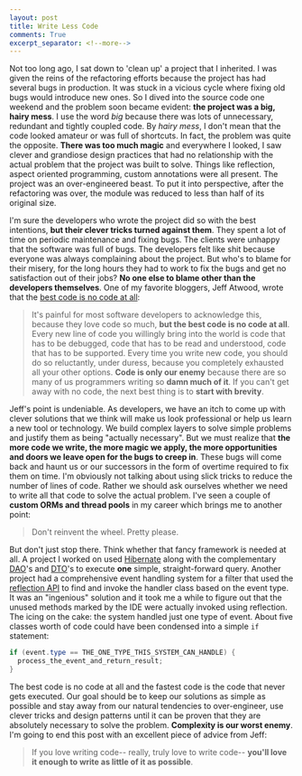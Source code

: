 ```yaml
---
layout: post
title: Write Less Code
comments: True
excerpt_separator: <!--more-->
---
```


Not too long ago, I sat down to 'clean up' a project that I inherited. I was given the reins of the refactoring efforts because the project has had several bugs in production. It was stuck in a vicious cycle where fixing old bugs would introduce new ones. So I dived into the source code one weekend and the problem soon became evident: **the project was a big, hairy mess**. I use the word *big* because there was lots of unnecessary, redundant and tightly coupled code. By *hairy mess*, I don't mean that the code looked amateur or was full of shortcuts. In fact, the problem was quite the opposite. **There was too much magic** and everywhere I looked, I saw clever and grandiose design practices that had no relationship with the actual problem that the project was built to solve. Things like reflection, aspect oriented programming, custom annotations were all present. The project was an over-engineered beast. To put it into perspective, after the refactoring was over, the module was reduced to less than half of its original size.

<!--more-->

 I'm sure the developers who wrote the project did so with the best intentions, **but their clever tricks turned against them**. They spent a lot of time on periodic maintenance and fixing bugs. The clients were unhappy that the software was full of bugs. The developers felt like shit because everyone was always complaining about the project. But who's to blame for their misery, for the long hours they had to work to fix the bugs and get no satisfaction out of their jobs? **No one else to blame other than the developers themselves**. One of my favorite bloggers, Jeff Atwood, wrote that the [best code is no code at all](https://blog.codinghorror.com/the-best-code-is-no-code-at-all/):

> It's painful for most software developers to acknowledge this, because they love code so much, **but the best code is no code at all**. Every new line of code you willingly bring into the world is code that has to be debugged, code that has to be read and understood, code that has to be supported. Every time you write new code, you should do so reluctantly, under duress, because you completely exhausted all your other options. **Code is only our enemy** because there are so many of us programmers writing so **damn much of it**. If you can't get away with no code, the next best thing is to **start with brevity**.

Jeff's point is undeniable. As developers, we have an itch to come up with clever solutions that we think will make us look professional or help us learn a new tool or technology. We build complex layers to solve simple problems and justify them as being "actually necessary". But we must realize that **the more code we write, the more magic we apply, the more opportunities and doors we leave open for the bugs to creep in**. These bugs will come back and haunt us or our successors in the form of overtime required to fix them on time. I'm obviously not talking about using slick tricks to reduce the number of lines of code. Rather we should ask ourselves whether we need to write all that code to solve the actual problem. I've seen a couple of **custom ORMs and thread pools** in my career which brings me to another point:

> Don't reinvent the wheel. Pretty please.

But don't just stop there. Think whether that fancy framework is needed at all. A project I worked on used [Hibernate](http://hibernate.org/) along with the complementary [DAO](https://en.wikipedia.org/wiki/Data_access_object)'s and [DTO](https://en.wikipedia.org/wiki/Data_transfer_object)'s to execute **one** simple, straight-forward query. Another project had a comprehensive event handling system for a filter that used the [reflection API](https://docs.oracle.com/javase/tutorial/reflect/) to find and invoke the handler class based on the event type. It was an "ingenious" solution and it took me a while to figure out that the unused methods marked by the IDE were actually invoked using reflection. The icing on the cake: the system handled just one type of event. About five classes worth of code could have been condensed into a simple `if` statement:

```java
if (event.type == THE_ONE_TYPE_THIS_SYSTEM_CAN_HANDLE) {
  process_the_event_and_return_result;
}
```

The best code is no code at all and the fastest code is the code that never gets executed. Our goal should be to keep our solutions as simple as possible and stay away from our natural tendencies to over-engineer, use clever tricks and design patterns until it can be proven that they are absolutely necessary to solve the problem. **Complexity is our worst enemy**. I'm going to end this post with an excellent piece of advice from Jeff:

> If you love writing code-- really, truly love to write code-- **you'll love it enough to write as little of it as possible**.
